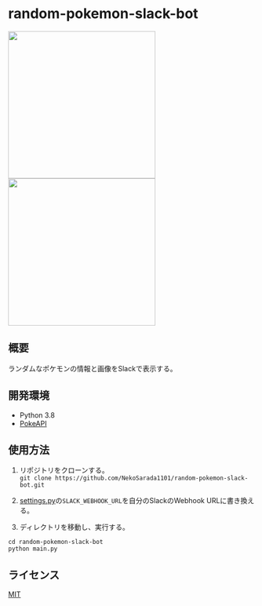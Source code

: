 # random-pokemon-slack-bot
<img width=300px src="https://user-images.githubusercontent.com/46714670/105172645-44da9e00-5b63-11eb-8211-c7067311538d.png"> <img width=300px src="https://user-images.githubusercontent.com/46714670/105174038-49a05180-5b65-11eb-8281-c4dae8242259.png">

## 概要
ランダムなポケモンの情報と画像をSlackで表示する。

## 開発環境
* Python 3.8
* [PokeAPI](https://pokeapi.co/)

## 使用方法
1. リポジトリをクローンする。  
`git clone https://github.com/NekoSarada1101/random-pokemon-slack-bot.git`

2. [settings.py](https://github.com/NekoSarada1101/random-pokemon-slack-bot/blob/main/slack_webhook_url.py)の`SLACK_WEBHOOK_URL`を自分のSlackのWebhook URLに書き換える。

3. ディレクトリを移動し、実行する。
```
cd random-pokemon-slack-bot
python main.py
```

## ライセンス
[MIT](https://github.com/NekoSarada1101/random-pokemon-slack-bot/blob/main/LICENSE)
